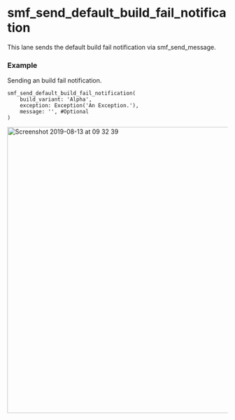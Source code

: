 # smf_send_default_build_fail_notification

This lane sends the default build fail notification via smf_send_message.

### Example
Sending an build fail notification.
```
smf_send_default_build_fail_notification(
    build_variant: 'Alpha',
    exception: Exception('An Exception.'),
    message: '', #Optional
)
```
<img width="654" alt="Screenshot 2019-08-13 at 09 32 39" src="https://user-images.githubusercontent.com/40039883/62923121-5421bd80-bdad-11e9-8cc9-091113823856.png">
